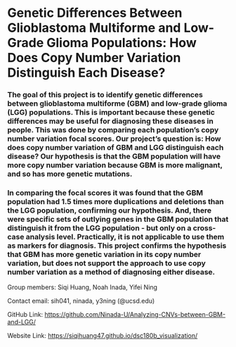 # Genetic Differences Between Glioblastoma Multiforme and Low-Grade Glioma Populations: How Does Copy Number Variation Distinguish Each Disease?

### The goal of this project is to identify genetic differences between glioblastoma multiforme (GBM) and low-grade glioma (LGG) populations. This is important because these genetic differences may be useful for diagnosing these diseases in people. This was done by comparing each population’s copy number variation focal scores. Our project’s question is: How does copy number variation of GBM and LGG distinguish each disease? Our hypothesis is that the GBM population will have more copy number variation because GBM is more malignant, and so has more genetic mutations.

### In comparing the focal scores it was found that the GBM population had 1.5 times more duplications and deletions than the LGG population, confirming our hypothesis. And, there were specific sets of outlying genes in the GBM population that distinguish it from the LGG population - but only on a cross-case analysis level. Practically, it is not applicable to use them as markers for diagnosis. This project confirms the hypothesis that GBM has more genetic variation in its copy number variation, but does not support the approach to use copy number variation as a method of diagnosing either disease.



Group members: Siqi Huang, Noah Inada, Yifei Ning

Contact email: sih041, ninada, y3ning (@ucsd.edu)

GitHub Link:
 https://github.com/Ninada-U/Analyzing-CNVs-between-GBM-and-LGG/

Website Link:
https://siqihuang47.github.io/dsc180b_visualization/


